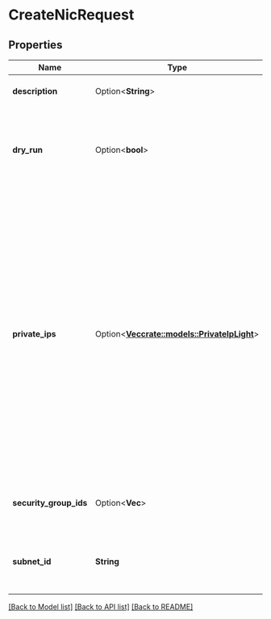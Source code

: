 # CreateNicRequest

## Properties

Name | Type | Description | Notes
------------ | ------------- | ------------- | -------------
**description** | Option<**String**> | A description for the NIC. | [optional]
**dry_run** | Option<**bool**> | If true, checks whether you have the required permissions to perform the action. | [optional]
**private_ips** | Option<[**Vec<crate::models::PrivateIpLight>**](PrivateIpLight.md)> | The primary private IP address for the NIC.<br /> This IP address must be within the IP address range of the Subnet that you specify with the `SubnetId` attribute.<br /> If you do not specify this attribute, a random private IP address is selected within the IP address range of the Subnet. | [optional]
**security_group_ids** | Option<**Vec<String>**> | One or more IDs of security groups for the NIC. | [optional]
**subnet_id** | **String** | The ID of the Subnet in which you want to create the NIC. | 

[[Back to Model list]](../README.md#documentation-for-models) [[Back to API list]](../README.md#documentation-for-api-endpoints) [[Back to README]](../README.md)


